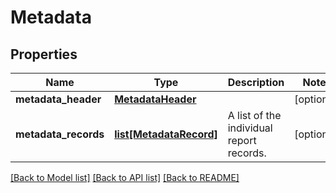# Metadata

## Properties
Name | Type | Description | Notes
------------ | ------------- | ------------- | -------------
**metadata_header** | [**MetadataHeader**](MetadataHeader.md) |  | [optional] 
**metadata_records** | [**list[MetadataRecord]**](MetadataRecord.md) | A list of the individual report records. | [optional] 

[[Back to Model list]](../README.md#documentation-for-models) [[Back to API list]](../README.md#documentation-for-api-endpoints) [[Back to README]](../README.md)


